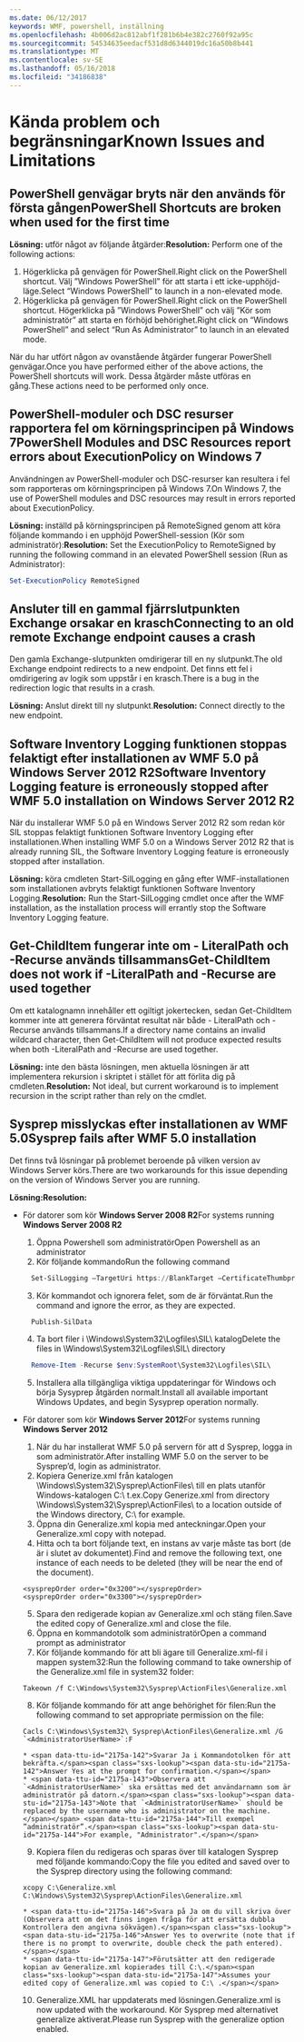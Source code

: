 ```yaml
---
ms.date: 06/12/2017
keywords: WMF, powershell, inställning
ms.openlocfilehash: 4b006d2ac812abf1f281b6b4e382c2760f92a95c
ms.sourcegitcommit: 54534635eedacf531d8d6344019dc16a50b8b441
ms.translationtype: MT
ms.contentlocale: sv-SE
ms.lasthandoff: 05/16/2018
ms.locfileid: "34186838"
---
```

# <a name="known-issues-and-limitations"></a><span data-ttu-id="2175a-102">Kända problem och begränsningar</span><span class="sxs-lookup"><span data-stu-id="2175a-102">Known Issues and Limitations</span></span>

<a name="powershell-shortcuts-are-broken-when-used-for-the-first-time"></a><span data-ttu-id="2175a-103">PowerShell genvägar bryts när den används för första gången</span><span class="sxs-lookup"><span data-stu-id="2175a-103">PowerShell Shortcuts are broken when used for the first time</span></span>
------------------------------------------------------------

<span data-ttu-id="2175a-104">**Lösning:** utför något av följande åtgärder:</span><span class="sxs-lookup"><span data-stu-id="2175a-104">**Resolution:** Perform one of the following actions:</span></span>

1.  <span data-ttu-id="2175a-105">Högerklicka på genvägen för PowerShell.</span><span class="sxs-lookup"><span data-stu-id="2175a-105">Right click on the PowerShell shortcut.</span></span> <span data-ttu-id="2175a-106">Välj ”Windows PowerShell” för att starta i ett icke-upphöjd-läge.</span><span class="sxs-lookup"><span data-stu-id="2175a-106">Select “Windows PowerShell” to launch in a non-elevated mode.</span></span>
2.  <span data-ttu-id="2175a-107">Högerklicka på genvägen för PowerShell.</span><span class="sxs-lookup"><span data-stu-id="2175a-107">Right click on the PowerShell shortcut.</span></span> <span data-ttu-id="2175a-108">Högerklicka på ”Windows PowerShell” och välj ”Kör som administratör” att starta en förhöjd behörighet.</span><span class="sxs-lookup"><span data-stu-id="2175a-108">Right click on “Windows PowerShell” and select “Run As Administrator” to launch in an elevated mode.</span></span>

<span data-ttu-id="2175a-109">När du har utfört någon av ovanstående åtgärder fungerar PowerShell genvägar.</span><span class="sxs-lookup"><span data-stu-id="2175a-109">Once you have performed either of the above actions, the PowerShell shortcuts will work.</span></span> <span data-ttu-id="2175a-110">Dessa åtgärder måste utföras en gång.</span><span class="sxs-lookup"><span data-stu-id="2175a-110">These actions need to be performed only once.</span></span>


<a name="powershell-modules-and-dsc-resources-report-errors-about-executionpolicy-on-windows-7"></a><span data-ttu-id="2175a-111">PowerShell-moduler och DSC resurser rapportera fel om körningsprincipen på Windows 7</span><span class="sxs-lookup"><span data-stu-id="2175a-111">PowerShell Modules and DSC Resources report errors about ExecutionPolicy on Windows 7</span></span>
-------------------------------------------------------------------------------------
<span data-ttu-id="2175a-112">Användningen av PowerShell-moduler och DSC-resurser kan resultera i fel som rapporteras om körningsprincipen på Windows 7.</span><span class="sxs-lookup"><span data-stu-id="2175a-112">On Windows 7, the use of PowerShell modules and DSC resources may result in errors reported about ExecutionPolicy.</span></span>

<span data-ttu-id="2175a-113">**Lösning:** inställd på körningsprincipen på RemoteSigned genom att köra följande kommando i en upphöjd PowerShell-session (Kör som administratör):</span><span class="sxs-lookup"><span data-stu-id="2175a-113">**Resolution:** Set the ExecutionPolicy to RemoteSigned by running the following command in an elevated PowerShell session (Run as Administrator):</span></span>

```powershell
Set-ExecutionPolicy RemoteSigned
```

<a name="connecting-to-an-old-remote-exchange-endpoint-causes-a-crash"></a><span data-ttu-id="2175a-114">Ansluter till en gammal fjärrslutpunkten Exchange orsakar en krasch</span><span class="sxs-lookup"><span data-stu-id="2175a-114">Connecting to an old remote Exchange endpoint causes a crash</span></span>
------------------------------------------------------------

<span data-ttu-id="2175a-115">Den gamla Exchange-slutpunkten omdirigerar till en ny slutpunkt.</span><span class="sxs-lookup"><span data-stu-id="2175a-115">The old Exchange endpoint redirects to a new endpoint.</span></span> <span data-ttu-id="2175a-116">Det finns ett fel i omdirigering av logik som uppstår i en krasch.</span><span class="sxs-lookup"><span data-stu-id="2175a-116">There is a bug in the redirection logic that results in a crash.</span></span>

<span data-ttu-id="2175a-117">**Lösning:** Anslut direkt till ny slutpunkt.</span><span class="sxs-lookup"><span data-stu-id="2175a-117">**Resolution:** Connect directly to the new endpoint.</span></span>


<a name="software-inventory-logging-feature-is-erroneously-stopped-after-wmf-50-installation-on-windows-server-2012-r2"></a><span data-ttu-id="2175a-118">Software Inventory Logging funktionen stoppas felaktigt efter installationen av WMF 5.0 på Windows Server 2012 R2</span><span class="sxs-lookup"><span data-stu-id="2175a-118">Software Inventory Logging feature is erroneously stopped after WMF 5.0 installation on Windows Server 2012 R2</span></span>
-------------------------------------------------------------------------------------------------------------

<span data-ttu-id="2175a-119">När du installerar WMF 5.0 på en Windows Server 2012 R2 som redan kör SIL stoppas felaktigt funktionen Software Inventory Logging efter installationen.</span><span class="sxs-lookup"><span data-stu-id="2175a-119">When installing WMF 5.0 on a Windows Server 2012 R2 that is already running SIL, the Software Inventory Logging feature is erroneously stopped after installation.</span></span>

<span data-ttu-id="2175a-120">**Lösning:** köra cmdleten Start-SilLogging en gång efter WMF-installationen som installationen avbryts felaktigt funktionen Software Inventory Logging.</span><span class="sxs-lookup"><span data-stu-id="2175a-120">**Resolution:** Run the Start-SilLogging cmdlet once after the WMF installation, as the installation process will errantly stop the Software Inventory Logging feature.</span></span>

<a name="get-childitem-does-not-work-if--literalpath-and--recurse-are-used-together"></a><span data-ttu-id="2175a-121">Get-ChildItem fungerar inte om - LiteralPath och -Recurse används tillsammans</span><span class="sxs-lookup"><span data-stu-id="2175a-121">Get-ChildItem does not work if -LiteralPath and -Recurse are used together</span></span>
--------------------------------------------------------------------------

<span data-ttu-id="2175a-122">Om ett katalognamn innehåller ett ogiltigt jokertecken, sedan Get-ChildItem kommer inte att generera förväntat resultat när både - LiteralPath och -Recurse används tillsammans.</span><span class="sxs-lookup"><span data-stu-id="2175a-122">If a directory name contains an invalid wildcard character, then Get-ChildItem will not produce expected results when both -LiteralPath and -Recurse are used together.</span></span>

<span data-ttu-id="2175a-123">**Lösning:** inte den bästa lösningen, men aktuella lösningen är att implementera rekursion i skriptet i stället för att förlita dig på cmdleten.</span><span class="sxs-lookup"><span data-stu-id="2175a-123">**Resolution:** Not ideal, but current workaround is to implement recursion in the script rather than rely on the cmdlet.</span></span>


<a name="sysprep-fails-after-wmf-50-installation"></a><span data-ttu-id="2175a-124">Sysprep misslyckas efter installationen av WMF 5.0</span><span class="sxs-lookup"><span data-stu-id="2175a-124">Sysprep fails after WMF 5.0 installation</span></span>
----------------------------------------

<span data-ttu-id="2175a-125">Det finns två lösningar på problemet beroende på vilken version av Windows Server körs.</span><span class="sxs-lookup"><span data-stu-id="2175a-125">There are two workarounds for this issue depending on the version of Windows Server you are running.</span></span>

<span data-ttu-id="2175a-126">**Lösning:**</span><span class="sxs-lookup"><span data-stu-id="2175a-126">**Resolution:**</span></span>
- <span data-ttu-id="2175a-127">För datorer som kör **Windows Server 2008 R2**</span><span class="sxs-lookup"><span data-stu-id="2175a-127">For systems running **Windows Server 2008 R2**</span></span>
  1. <span data-ttu-id="2175a-128">Öppna Powershell som administratör</span><span class="sxs-lookup"><span data-stu-id="2175a-128">Open Powershell as an administrator</span></span>
  2. <span data-ttu-id="2175a-129">Kör följande kommando</span><span class="sxs-lookup"><span data-stu-id="2175a-129">Run the following command</span></span>

  ```powershell
    Set-SilLogging –TargetUri https://BlankTarget –CertificateThumbprint 0123456789
  ```
  3. <span data-ttu-id="2175a-130">Kör kommandot och ignorera felet, som de är förväntat.</span><span class="sxs-lookup"><span data-stu-id="2175a-130">Run the command and ignore the error, as they are expected.</span></span>

  ```powershell
    Publish-SilData
   ```
  4. <span data-ttu-id="2175a-131">Ta bort filer i \Windows\System32\Logfiles\SIL\ katalog</span><span class="sxs-lookup"><span data-stu-id="2175a-131">Delete the files in  \Windows\System32\Logfiles\SIL\ directory</span></span>

  ```powershell
    Remove-Item -Recurse $env:SystemRoot\System32\Logfiles\SIL\
  ```
  5. <span data-ttu-id="2175a-132">Installera alla tillgängliga viktiga uppdateringar för Windows och börja Sysyprep åtgärden normalt.</span><span class="sxs-lookup"><span data-stu-id="2175a-132">Install all available important Windows Updates, and begin Sysyprep operation normally.</span></span>

- <span data-ttu-id="2175a-133">För datorer som kör **Windows Server 2012**</span><span class="sxs-lookup"><span data-stu-id="2175a-133">For systems running **Windows Server 2012**</span></span>
  1.    <span data-ttu-id="2175a-134">När du har installerat WMF 5.0 på servern för att d Sysprep, logga in som administratör.</span><span class="sxs-lookup"><span data-stu-id="2175a-134">After installing WMF 5.0 on the server to be Sysprep’d, login as administrator.</span></span>
  2.    <span data-ttu-id="2175a-135">Kopiera Generize.xml från katalogen \Windows\System32\Sysprep\ActionFiles\ till en plats utanför Windows-katalogen C:\ t.ex.</span><span class="sxs-lookup"><span data-stu-id="2175a-135">Copy Generize.xml from directory \Windows\System32\Sysprep\ActionFiles\ to a location outside of the Windows directory, C:\ for example.</span></span>
  3.    <span data-ttu-id="2175a-136">Öppna din Generalize.xml kopia med anteckningar.</span><span class="sxs-lookup"><span data-stu-id="2175a-136">Open your Generalize.xml copy with notepad.</span></span>
  4.    <span data-ttu-id="2175a-137">Hitta och ta bort följande text, en instans av varje måste tas bort (de är i slutet av dokumentet).</span><span class="sxs-lookup"><span data-stu-id="2175a-137">Find and remove the following text, one instance of each needs to be deleted (they will be near the end of the document).</span></span>

    ```
    <sysprepOrder order="0x3200"></sysprepOrder>
    <sysprepOrder order="0x3300"></sysprepOrder>
    ```

  5.    <span data-ttu-id="2175a-138">Spara den redigerade kopian av Generalize.xml och stäng filen.</span><span class="sxs-lookup"><span data-stu-id="2175a-138">Save the edited copy of Generalize.xml and close the file.</span></span>
  6.    <span data-ttu-id="2175a-139">Öppna en kommandotolk som administratör</span><span class="sxs-lookup"><span data-stu-id="2175a-139">Open a command prompt as administrator</span></span>
  7.    <span data-ttu-id="2175a-140">Kör följande kommando för att bli ägare till Generalize.xml-fil i mappen system32:</span><span class="sxs-lookup"><span data-stu-id="2175a-140">Run the following command to take ownership of the Generalize.xml file in system32 folder:</span></span>

    ```
    Takeown /f C:\Windows\System32\Sysprep\ActionFiles\Generalize.xml
    ```

  8.    <span data-ttu-id="2175a-141">Kör följande kommando för att ange behörighet för filen:</span><span class="sxs-lookup"><span data-stu-id="2175a-141">Run the following command to set appropriate permission on the file:</span></span>

    ```
    Cacls C:\Windows\System32\ Sysprep\ActionFiles\Generalize.xml /G `<AdministratorUserName>`:F
    ```
      * <span data-ttu-id="2175a-142">Svarar Ja i Kommandotolken för att bekräfta.</span><span class="sxs-lookup"><span data-stu-id="2175a-142">Answer Yes at the prompt for confirmation.</span></span>
      * <span data-ttu-id="2175a-143">Observera att `<AdministratorUserName>` ska ersättas med det användarnamn som är administratör på datorn.</span><span class="sxs-lookup"><span data-stu-id="2175a-143">Note that `<AdministratorUserName>` should be replaced by the username who is administrator on the machine.</span></span> <span data-ttu-id="2175a-144">Till exempel ”administratör”.</span><span class="sxs-lookup"><span data-stu-id="2175a-144">For example, "Administrator".</span></span>

  9.    <span data-ttu-id="2175a-145">Kopiera filen du redigeras och sparas över till katalogen Sysprep med följande kommando:</span><span class="sxs-lookup"><span data-stu-id="2175a-145">Copy the file you edited and saved over to the Sysprep directory using the following command:</span></span>

    ```
    xcopy C:\Generalize.xml C:\Windows\System32\Sysprep\ActionFiles\Generalize.xml
    ```
      * <span data-ttu-id="2175a-146">Svara på Ja om du vill skriva över (Observera att om det finns ingen fråga för att ersätta dubbla Kontrollera den angivna sökvägen).</span><span class="sxs-lookup"><span data-stu-id="2175a-146">Answer Yes to overwrite (note that if there is no prompt to overwrite, double check the path entered).</span></span>
      * <span data-ttu-id="2175a-147">Förutsätter att den redigerade kopian av Generalize.xml kopierades till C:\.</span><span class="sxs-lookup"><span data-stu-id="2175a-147">Assumes your edited copy of Generalize.xml was copied to C:\ .</span></span>

  10.   <span data-ttu-id="2175a-148">Generalize.XML har uppdaterats med lösningen.</span><span class="sxs-lookup"><span data-stu-id="2175a-148">Generalize.xml is now updated with the workaround.</span></span> <span data-ttu-id="2175a-149">Kör Sysprep med alternativet generalize aktiverat.</span><span class="sxs-lookup"><span data-stu-id="2175a-149">Please run Sysprep with the generalize option enabled.</span></span>
